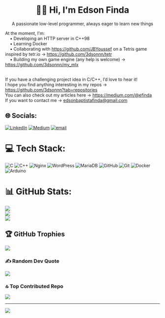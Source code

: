 <h1 align="center">👋🏿 Hi, I'm Edson Finda</h1>
<p align="center">A passionate low-level programmer, always eager to learn new things</p>

At the moment, I'm:<br>
&nbsp;&nbsp;&nbsp;&nbsp;• Developing an HTTP server in C++98<br>
&nbsp;&nbsp;&nbsp;&nbsp;• Learning Docker<br>
&nbsp;&nbsp;&nbsp;&nbsp;• Collaborating with https://github.com/JBYoussef on a Tetris game inspired by tetr.io → https://github.com/3dsonnn/tetr<br>
&nbsp;&nbsp;&nbsp;&nbsp;• Building my own game engine (any help is welcome) → https://github.com/3dsonnn/my_mlx<br><br>

If you have a challenging project idea in C/C++, I’d love to hear it!<br>
I hope you find anything interesting in my repos → https://github.com/3dsonnn?tab=repositories<br>
You can also check out my articles here → https://medium.com/@efinda<br>
If you want to contact me → edsonbaptistafinda@gmail.com



## 🌐 Socials:
[![LinkedIn](https://img.shields.io/badge/LinkedIn-%230077B5.svg?logo=linkedin&logoColor=white)](https://linkedin.com/in/edson-baptista-finda) [![Medium](https://img.shields.io/badge/Medium-12100E?logo=medium&logoColor=white)](https://medium.com/@efinda) [![email](https://img.shields.io/badge/Email-D14836?logo=gmail&logoColor=white)](mailto:edsonbaptistafinda@gmail.com) 

# 💻 Tech Stack:
![C](https://img.shields.io/badge/c-%2300599C.svg?style=for-the-badge&logo=c&logoColor=white) ![C++](https://img.shields.io/badge/c++-%2300599C.svg?style=for-the-badge&logo=c%2B%2B&logoColor=white) ![Nginx](https://img.shields.io/badge/nginx-%23009639.svg?style=for-the-badge&logo=nginx&logoColor=white) ![WordPress](https://img.shields.io/badge/WordPress-%23117AC9.svg?style=for-the-badge&logo=WordPress&logoColor=white) ![MariaDB](https://img.shields.io/badge/MariaDB-003545?style=for-the-badge&logo=mariadb&logoColor=white) ![GitHub](https://img.shields.io/badge/github-%23121011.svg?style=for-the-badge&logo=github&logoColor=white) ![Git](https://img.shields.io/badge/git-%23F05033.svg?style=for-the-badge&logo=git&logoColor=white) ![Docker](https://img.shields.io/badge/docker-%230db7ed.svg?style=for-the-badge&logo=docker&logoColor=white) ![Arduino](https://img.shields.io/badge/-Arduino-00979D?style=for-the-badge&logo=Arduino&logoColor=white)
# 📊 GitHub Stats:
![](https://github-readme-stats.vercel.app/api?username=3dsonnn&theme=blue_navy&hide_border=false&include_all_commits=false&count_private=true)<br/>
![](https://nirzak-streak-stats.vercel.app/?user=3dsonnn&theme=blue_navy&hide_border=false)<br/>
![](https://github-readme-stats.vercel.app/api/top-langs/?username=3dsonnn&theme=blue_navy&hide_border=false&include_all_commits=false&count_private=true&layout=compact)

## 🏆 GitHub Trophies
![](https://github-profile-trophy.vercel.app/?username=3dsonnn&theme=blue_navy&no-frame=false&no-bg=false&margin-w=4)

### ✍️ Random Dev Quote
![](https://quotes-github-readme.vercel.app/api?type=horizontal&theme=radical)

### 🔝 Top Contributed Repo
![](https://github-contributor-stats.vercel.app/api?username=3dsonnn&limit=5&theme=blue_navy&combine_all_yearly_contributions=true)

---
[![](https://visitcount.itsvg.in/api?id=3dsonnn&icon=6&color=0)](https://visitcount.itsvg.in)

<!-- Proudly created with GPRM ( https://gprm.itsvg.in ) -->
